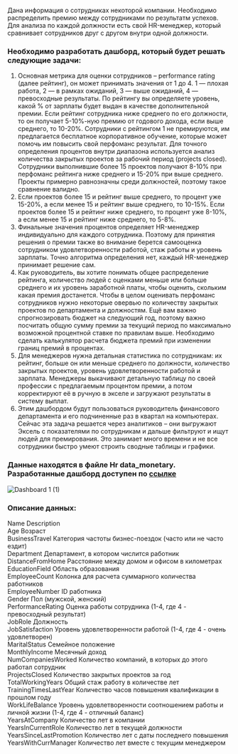 Дана информация о сотрудниках некоторой компании. Необходимо распределить премию между сотрудниками по результатм успехов. Для анализа по каждой должности есть свой HR-менеджер, который сравнивает сотрудников друг с другом внутри одной должности.
### Необходимо разработать дашборд, который будет решать следующие задачи:
1. Основная метрика для оценки сотрудников – performance rating (далее рейтинг), он может принимать значения от 1 до 4. 1 — плохая работа, 2 — в рамках ожиданий, 3 — выше ожиданий, 4 — превосходные результаты. По рейтингу вы определяете уровень, какой % от зарплаты будет выдан в качестве дополнительной премии. Если рейтинг сотрудника ниже среднего по его должности, то он получает 5-10%-ную премию от годового дохода, если выше среднего, то 10-20%. Сотрудники с рейтингом 1 не премируются, им предлагается бесплатное корпоративное обучение, которые может помочь им повысить свой перфоманс результат. Для точного определения процентов внутри диапазона используется анализ количества закрытых проектов за рабочий период (projects closed). Сотрудники выполнившие более 15 проектов получают 8-10% при перфоманс рейтинга ниже среднего и 15-20% при выше среднего. Проекты примерно равнозначны среди должностей, поэтому такое сравнение валидно.   
2. Если проектов более 15 и рейтинг выше среднего, то процент уже 15-20%, а если менее 15 и рейтинг выше среднего, то 10-15%. Если проектов более 15 и рейтинг ниже среднего, то процент уже 8-10%, а если менее 15 и рейтинг ниже среднего, то 5-8%.   
3. Финальные значения процентов определяет HR-менеджер индивидуально для каждого сотрудника. Поэтому для принятия решения о премии также во внимание берется самооценка сотрудником удовлетворенности работой, стаж работы и уровень зарплаты. Точно алгоритма определения нет, каждый HR-менеджер принимает решение сам.   
4. Как руководитель, вы хотите понимать общее распределение рейтинга, количество людей с оценками меньше или больше среднего и их уровень заработной платы, чтобы оценить, скольким какая премия достанется. Чтобы в целом оценивать перфоманс сотрудников нужно некоторые овервью по количеству закрытых проектов по департамента и должностям. Ещё вам важно спрогнозировать бюджет на следующий год, поэтому важно посчитать общую сумму премии за текущий период по максимально возможной процентной ставке по правилам выше. Необходимо сделать калькулятор расчета бюджета премий при изменении границ премий в процентах.     
5. Для менеджеров нужна детальная статистика по сотрудникам: их рейтинг, больше он или меньше среднего по должности, количество закрытых проектов, уровень удовлетворенности работой и зарплата. Менеджеры выкачивают детальную таблицу по своей профессии с предлагаемым процентом премии, а потом корректируют её в ручную в экселе и загружают результаты в систему выплат.   
6. Этим дашбордом будут пользоваться руководитель финансового департамента и его подчиненные раз в квартал на компьютерах. Сейчас эта задача решается через аналитиков – они выгружают Эксель с показателями по сотрудникам и дальше фильтруют и ищут людей для премирования. Это занимает много времени и не все сотрудники быстро умеют строить сводные таблицы и графики.

### Данные находятся в файле Hr data_monetary. Разработанные дашборд доступен по [ссылке](https://public.tableau.com/app/profile/bella.dzhumaeva/viz/Dzhumaeva_3/Dashboard1)

![Dashboard 1 (1)](https://github.com/belladzhu/tableau_dashboards/assets/101130608/89c9d0e4-2edc-4a5a-be4f-4c2c2cb1fb68)


### Описание данных:
Name	Description  
Age	Возраст  
BusinessTravel	Категория частоты бизнес-поездок (часто или не часто ездит)  
Department	Департамент, в котором числится работник  
DistanceFromHome	Расстояние между домом и офисом в километрах  
EducationField	Область образования  
EmployeeCount	Колонка для расчета суммарного количества работников  
EmployeeNumber	ID работника   
Gender	Пол (мужской, женский)  
PerformanceRating	Оценка работы сотрудника (1-4, где 4 - превосходный результат)  
JobRole	Должность  
JobSatisfaction	Уровень удовлетворенности работой (1-4, где 4 - очень удовлетворен)  
MaritalStatus	Семейное положение  
MonthlyIncome	Месячный доход  
NumCompaniesWorked	Количество компаний, в которых до этого работал сотрудник  
ProjectsClosed	Количество закрытых проектов за год  
TotalWorkingYears	Общий стаж работу в количестве лет   
TrainingTimesLastYear	Количество часов повышения квалификации в прошлом году  
WorkLifeBalance	Уровень удовлетворенности соотношением работы и личной жизни (1-4, где 4 - отличный баланс)   
YearsAtCompany	Количество лет в компании  
YearsInCurrentRole	Количество лет в текущей должности  
YearsSinceLastPromotion	Количество лет с даты последнего повышения  
YearsWithCurrManager	Количество лет вместе с текущим менеджером  
